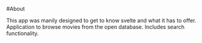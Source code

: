 #About

This app was manily designed to get to know svelte and what it has to offer.
Application to browse movies from the open database.
Includes search functionality.
